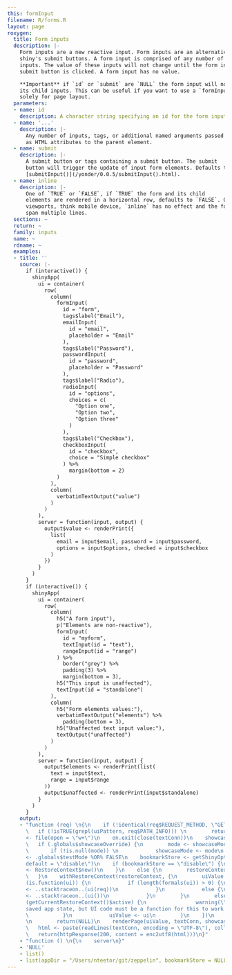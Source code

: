 ```yaml
---
this: formInput
filename: R/forms.R
layout: page
roxygen:
  title: Form inputs
  description: |-
    Form inputs are a new reactive input. Form inputs are an alternative to
    shiny's submit buttons. A form input is comprised of any number of
    inputs. The value of these inputs will not change until the form input's
    submit button is clicked. A form input has no value.

    **Important** if `id` or `submit` are `NULL` the form input will not freeze
    its child inputs. This can be useful if you want to use a `formInput()`
    solely for page layout.
  parameters:
  - name: id
    description: A character string specifying an id for the form input.
  - name: '...'
    description: |-
      Any number of inputs, tags, or additional named arguments passed
      as HTML attributes to the parent element.
  - name: submit
    description: |-
      A submit button or tags containing a submit button. The submit
      button will trigger the update of input form elements. Defaults to
      [submitInput()](/yonder/0.0.5/submitInput().html).
  - name: inline
    description: |-
      One of `TRUE` or `FALSE`, if `TRUE` the form and its child
      elements are rendered in a horizontal row, defaults to `FALSE`. On small
      viewports, think mobile device, `inline` has no effect and the form will
      span multiple lines.
  sections: ~
  return: ~
  family: inputs
  name: ~
  rdname: ~
  examples:
  - title: ''
    source: |-
      if (interactive()) {
        shinyApp(
          ui = container(
            row(
              column(
                formInput(
                  id = "form",
                  tags$label("Email"),
                  emailInput(
                    id = "email",
                    placeholder = "Email"
                  ),
                  tags$label("Password"),
                  passwordInput(
                    id = "password",
                    placeholder = "Password"
                  ),
                  tags$label("Radio"),
                  radioInput(
                    id = "options",
                    choices = c(
                      "Option one",
                      "Option two",
                      "Option three"
                    )
                  ),
                  tags$label("Checkbox"),
                  checkboxInput(
                    id = "checkbox",
                    choice = "Simple checkbox"
                  ) %>%
                    margin(bottom = 2)
                )
              ),
              column(
                verbatimTextOutput("value")
              )
            )
          ),
          server = function(input, output) {
            output$value <- renderPrint({
              list(
                email = input$email, password = input$password,
                options = input$options, checked = input$checkbox
              )
            })
          }
        )
      }
      if (interactive()) {
        shinyApp(
          ui = container(
            row(
              column(
                h5("A form input"),
                p("Elements are non-reactive"),
                formInput(
                  id = "myform",
                  textInput(id = "text"),
                  rangeInput(id = "range")
                ) %>%
                  border("grey") %>%
                  padding(3) %>%
                  margin(bottom = 3),
                h5("This input is unaffected"),
                textInput(id = "standalone")
              ),
              column(
                h5("Form elements values:"),
                verbatimTextOutput("elements") %>%
                  padding(bottom = 3),
                h5("Unaffected text input value:"),
                textOutput("unaffected")
              )
            )
          ),
          server = function(input, output) {
            output$elements <- renderPrint(list(
              text = input$text,
              range = input$range
            ))
            output$unaffected <- renderPrint(input$standalone)
          }
        )
      }
    output:
    - "function (req) \n{\n    if (!identical(req$REQUEST_METHOD, \"GET\")) \n        return(NULL)\n
      \   if (!isTRUE(grepl(uiPattern, req$PATH_INFO))) \n        return(NULL)\n    textConn
      <- file(open = \"w+\")\n    on.exit(close(textConn))\n    showcaseMode <- .globals$showcaseDefault\n
      \   if (.globals$showcaseOverride) {\n        mode <- showcaseModeOfReq(req)\n
      \       if (!is.null(mode)) \n            showcaseMode <- mode\n    }\n    testMode
      <- .globals$testMode %OR% FALSE\n    bookmarkStore <- getShinyOption(\"bookmarkStore\",
      default = \"disable\")\n    if (bookmarkStore == \"disable\") {\n        restoreContext
      <- RestoreContext$new()\n    }\n    else {\n        restoreContext <- RestoreContext$new(req$QUERY_STRING)\n
      \   }\n    withRestoreContext(restoreContext, {\n        uiValue <- NULL\n        if
      (is.function(ui)) {\n            if (length(formals(ui)) > 0) {\n                uiValue
      <- ..stacktraceon..(ui(req))\n            }\n            else {\n                uiValue
      <- ..stacktraceon..(ui())\n            }\n        }\n        else {\n            if
      (getCurrentRestoreContext()$active) {\n                warning(\"Trying to restore
      saved app state, but UI code must be a function for this to work! See ?enableBookmarking\")\n
      \           }\n            uiValue <- ui\n        }\n    })\n    if (is.null(uiValue))
      \n        return(NULL)\n    renderPage(uiValue, textConn, showcaseMode, testMode)\n
      \   html <- paste(readLines(textConn, encoding = \"UTF-8\"), collapse = \"\\n\")\n
      \   return(httpResponse(200, content = enc2utf8(html)))\n}"
    - "function () \n{\n    server\n}"
    - 'NULL'
    - list()
    - list(appDir = "/Users/nteetor/git/zeppelin", bookmarkStore = NULL)
---
```

